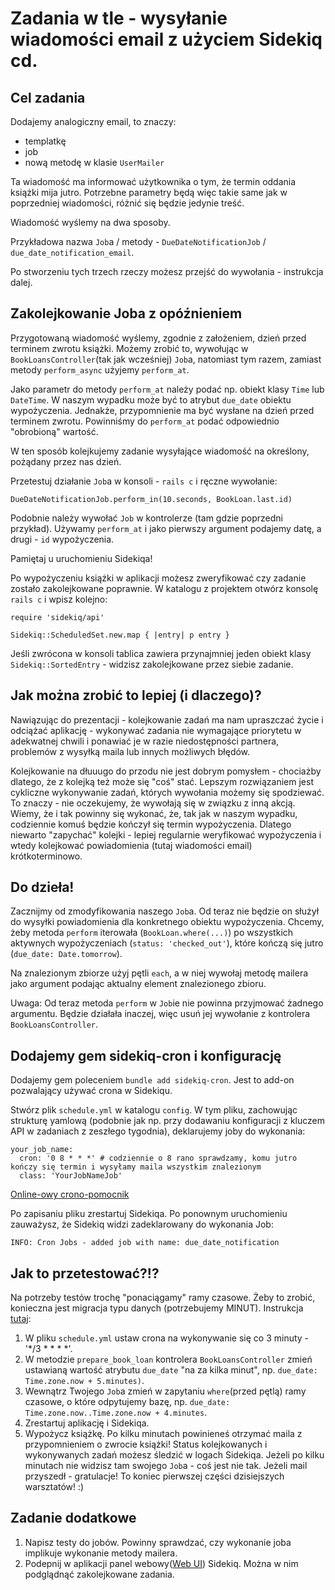 # Zadania w tle - wysyłanie wiadomości email z użyciem Sidekiq cd.
## Cel zadania

Dodajemy analogiczny email, to znaczy:
- templatkę
- job
- nową metodę w klasie `UserMailer`

Ta wiadomość ma informować użytkownika o tym, że termin oddania książki mija jutro. Potrzebne parametry będą więc takie same jak w poprzedniej wiadomości, różnić się będzie jedynie treść.

Wiadomość wyślemy na dwa sposoby.

Przykładowa nazwa `Job`a / metody - `DueDateNotificationJob` / `due_date_notification_email`.

Po stworzeniu tych trzech rzeczy możesz przejść do wywołania - instrukcja dalej.

## Zakolejkowanie Joba z opóźnieniem

Przygotowaną wiadomość wyślemy, zgodnie z założeniem, dzień przed terminem zwrotu książki. Możemy zrobić to, wywołując w `BookLoansController`(tak jak wcześniej) `Job`a, natomiast tym razem, zamiast metody `perform_async` użyjemy `perform_at`.

Jako parametr do metody `perform_at` należy podać np. obiekt klasy `Time` lub `DateTime`. W naszym wypadku może być to atrybut `due_date` obiektu wypożyczenia. Jednakże, przypomnienie ma być wysłane na dzień przed terminem zwrotu. Powinniśmy do `perform_at` podać odpowiednio "obrobioną" wartość.

W ten sposób kolejkujemy zadanie wysyłające wiadomość na określony, pożądany przez nas dzień.

Przetestuj działanie `Job`a w konsoli -  `rails c` i ręczne wywołanie:
```
DueDateNotificationJob.perform_in(10.seconds, BookLoan.last.id)
```

Podobnie należy wywołać `Job` w kontrolerze (tam gdzie poprzedni przykład). Używamy `perform_at` i jako pierwszy argument podajemy datę, a drugi - `id` wypożyczenia.

Pamiętaj u uruchomieniu Sidekiqa!

Po wypożyczeniu książki w aplikacji możesz zweryfikować czy zadanie zostało zakolejkowane poprawnie. W katalogu z projektem otwórz konsolę `rails c` i wpisz kolejno:
```
require 'sidekiq/api'

Sidekiq::ScheduledSet.new.map { |entry| p entry }
```

Jeśli zwrócona w konsoli tablica zawiera przynajmniej jeden obiekt klasy `Sidekiq::SortedEntry` - widzisz zakolejkowane przez siebie zadanie.

## Jak można zrobić to lepiej (i dlaczego)?

Nawiązując do prezentacji - kolejkowanie zadań ma nam upraszczać życie i odciążać aplikację - wykonywać zadania nie wymagające priorytetu w adekwatnej chwili i ponawiać je w razie niedostępności partnera, problemów z wysyłką maila lub innych możliwych błędów.

Kolejkowanie na dłuuugo do przodu nie jest dobrym pomysłem - chociażby dlatego, że z kolejką też może się "coś" stać.
Lepszym rozwiązaniem jest cykliczne wykonywanie zadań, których wywołania możemy się spodziewać. To znaczy - nie oczekujemy, że wywołają się w związku z inną akcją. Wiemy, że i tak powinny się wykonać, że, tak jak w naszym wypadku, codziennie komuś będzie kończył się termin wypożyczenia. Dlatego niewarto "zapychać" kolejki - lepiej regularnie weryfikować wypożyczenia i wtedy kolejkować powiadomienia (tutaj wiadomości email) krótkoterminowo.

## Do dzieła!

Zacznijmy od zmodyfikowania naszego `Job`a. Od teraz nie będzie on służył do wysyłki powiadomienia dla konkretnego obiektu wypożyczenia. Chcemy, żeby metoda `perform` iterowała (`BookLoan.where(...)`) po wszystkich aktywnych wypożyczeniach (`status: 'checked_out'`), które kończą się jutro (`due_date: Date.tomorrow`).

Na znalezionym zbiorze użyj pętli `each`, a w niej wywołaj metodę mailera jako argument podając aktualny element znalezionego zbioru.

Uwaga: Od teraz metoda `perform` w `Job`ie nie powinna przyjmować żadnego argumentu. Będzie działała inaczej, więc usuń jej wywołanie z kontrolera `BookLoansController`.

## Dodajemy gem sidekiq-cron i konfigurację

Dodajemy gem poleceniem `bundle add sidekiq-cron`. Jest to add-on pozwalający używać crona w Sidekiqu.

Stwórz plik `schedule.yml` w katalogu `config`. W tym pliku, zachowując strukturę yamlową (podobnie jak np. przy dodawaniu konfiguracji z kluczem API w zadaniach z zeszłego tygodnia), deklarujemy joby do wykonania:

```
your_job_name:
  cron: '0 8 * * *' # codziennie o 8 rano sprawdzamy, komu jutro kończy się termin i wysyłamy maila wszystkim znalezionym
  class: 'YourJobNameJob'
```

[Online-owy crono-pomocnik](https://crontab.guru/)

Po zapisaniu pliku zrestartuj Sidekiqa. Po ponownym uruchomieniu zauważysz, że Sidekiq widzi zadeklarowany do wykonania Job:
```
INFO: Cron Jobs - added job with name: due_date_notification
```

## Jak to przetestować?!?

Na potrzeby testów trochę "ponaciągamy" ramy czasowe. Żeby to zrobić, konieczna jest migracja typu danych (potrzebujemy MINUT). Instrukcja [tutaj](https://github.com/infakt/workshops_2023_basic_app/blob/main/docs/book_loan_duedate_datatype_migration.md):
1. W pliku `schedule.yml` ustaw crona na wykonywanie się co 3 minuty - '*/3 * * * *'.
2. W metodzie `prepare_book_loan` kontrolera `BookLoansController` zmień ustawianą wartość atrybutu `due_date` "na za kilka minut", np. `due_date: Time.zone.now + 5.minutes)`.
3. Wewnątrz Twojego `Job`a zmień w zapytaniu `where`(przed pętlą) ramy czasowe, o które odpytujemy bazę, np. `due_date: Time.zone.now..Time.zone.now + 4.minutes`.
4. Zrestartuj aplikację i Sidekiqa.
5. Wypożycz książkę. Po kilku minutach powinieneś otrzymać maila z przypomnieniem o zwrocie książki! Status kolejkowanych i wykonywanych zadań możesz śledzić w logach Sidekiqa. Jeżeli po kilku minutach nie widzisz tam swojego `Job`a - coś jest nie tak. Jeżeli mail przyszedł - gratulacje! To koniec pierwszej części dzisiejszych warsztatów! :)

## Zadanie dodatkowe

1. Napisz testy do jobów. Powinny sprawdzać, czy wykonanie joba implikuje wykonanie metody mailera.
2. Podepnij w aplikacji panel webowy([Web UI](https://github.com/sidekiq/sidekiq/wiki/Monitoring#web-ui)) Sidekiq. Można w nim podglądnąć zakolejkowane zadania.
